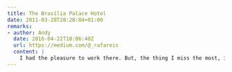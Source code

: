 ```yaml
---
title: The Brasília Palace Hotel
date: 2011-03-28T20:28:04+01:00
remarks:
- author: Andy
  date: 2016-04-22T18:06:40Z
  url: https://medium.com/@_rafareis
  content: |
    I had the pleasure to work there. But, the thing I miss the most, is the piano in the hall of OSCAR.
---
```

